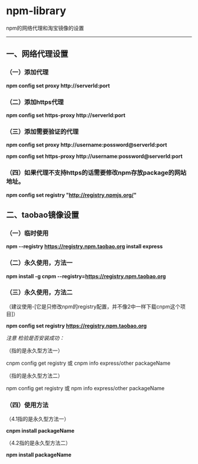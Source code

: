 # npm-library
npm的网络代理和淘宝镜像的设置


---

## 一、网络代理设置
### （一）添加代理

**npm config set proxy http://serverId:port**

### （二）添加https代理

**npm config set https-proxy http://serverId:port**


### （三）添加需要验证的代理

**npm config set proxy http://username:possword@serverId:port**

**npm config set https-proxy http://username:possword@serverId:port**

### （四）如果代理不支持https的话需要修改npm存放package的网站地址。

**npm config set registry "http://registry.npmjs.org/"**

## 二、taobao镜像设置

### （一）临时使用

**npm --registry https://registry.npm.taobao.org install express**

### （二）永久使用，方法一

**npm install -g cnpm --registry=https://registry.npm.taobao.org**

### （三）永久使用，方法二

（建议使用-[它是只修改npm的registry配置，并不像2中一样下载cnpm这个项目]）

**npm config set registry https://registry.npm.taobao.org**

*注意*
*检验是否安装成功：*

（指的是永久型方法一）

cnpm config get registry 或  cnpm info express/other packageName

（指的是永久型方法二）

npm config get registry  或  npm info express/other packageName

### （四）使用方法

（4.1指的是永久型方法一）

**cnpm install packageName**

（4.2指的是永久型方法二）

**npm install packageName**




